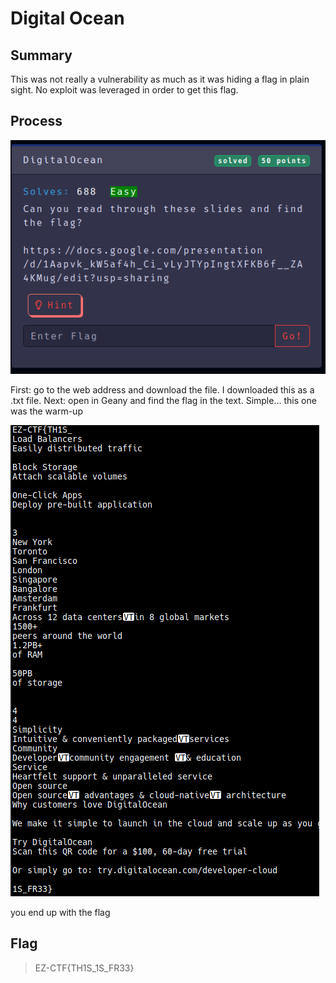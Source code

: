 # Digital Ocean

## Summary

This was not really a vulnerability as much as it was hiding a flag in plain sight.
No exploit was leveraged in order to get this flag.

## Process

![alt text](https://github.com/KrakenBinary/CTF/blob/main/Events/ZeCTF2022/Images/DigitalOcean.png)

First: go to the web address and download the file. I downloaded this as a .txt file.
Next: open in Geany and find the flag in the text. Simple... this one was the warm-up

![alt text](https://github.com/KrakenBinary/CTF/blob/main/Events/ZeCTF2022/Images/DigitalOcean2.png)

you end up with the flag

## Flag

> EZ-CTF{TH1S_1S_FR33}
